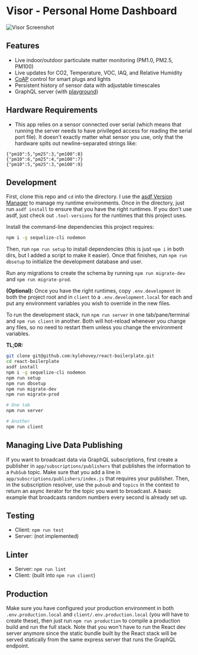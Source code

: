 # Visor - Personal Home Dashboard

![Visor Screenshot](https://user-images.githubusercontent.com/7339800/109727182-ba755900-7b68-11eb-8a54-24a2710eec46.png)

## Features

* Live indoor/outdoor particulate matter monitoring (PM1.0, PM2.5, PM100)
* Live updates for CO2, Temperature, VOC, IAQ, and Relative Humidity
* [CoAP](https://github.com/glenndehaan/ikea-tradfri-coap-docs) control for smart plugs and lights
* Persistent history of sensor data with adjustable timescales
* GraphQL server (with [playground](https://github.com/graphql/graphql-playground))

## Hardware Requirements

* This app relies on a sensor connected over serial (which means that running the server needs to have privileged access for reading the serial port file). It doesn't exactly matter what sensor you use, only that the hardware spits out newline-separated strings like:

```
{"pm10":5,"pm25":3,"pm100":8}
{"pm10":6,"pm25":4,"pm100":7}
{"pm10":5,"pm25":3,"pm100":9}
```

## Development

First, clone this repo and `cd` into the directory. I use the [asdf Version Manager](https://asdf-vm.com/) to manage my runtime environments. Once in the directory, just run `asdf install` to ensure that you have the right runtimes. If you don't use asdf, just check out `.tool-versions` for the runtimes that this project uses.

Install the command-line dependencies this project requires:

```bash
npm i -g sequelize-cli nodemon
```

Then, run `npm run setup` to install dependencies (this is just `npm i` in both dirs, but I added a script to make it easier). Once that finishes, run `npm run dbsetup` to initialize the development database and user.

Run any migrations to create the schema by running `npm run migrate-dev` and `npm run migrate-prod`.

**(Optional):** Once you have the right runtimes, copy `.env.development` in both the project root and in `client` to a `.env.development.local` for each and put any environment variables you wish to override in the new files.

To run the development stack, run `npm run server` in one tab/pane/terminal and `npm run client` in another. Both will hot-reload whenever you change any files, so no need to restart them unless you change the environment variables.

**TL;DR:**

```bash
git clone git@github.com:kylehovey/react-boilerplate.git
cd react-boilerplate
asdf install
npm i -g sequelize-cli nodemon
npm run setup
npm run dbsetup
npm run migrate-dev
npm run migrate-prod

# One tab
npm run server

# Another
npm run client
```

## Managing Live Data Publishing

If you want to broadcast data via GraphQL subscriptions, first create a publisher in `app/subscriptions/publishers` that publishes the information to a `PubSub` topic. Make sure that you add a line in `app/subscriptions/publishers/index.js` that requires your publisher. Then, in the subscription resolver, use the `pubsub` and `topics` in the context to return an async iterator for the topic you want to broadcast. A basic example that broadcasts random numbers every second is already set up.

## Testing

* Client: `npm run test`
* Server: (not implemented)

## Linter

* Server: `npm run lint`
* Client: (built into `npm run client`)

## Production

Make sure you have configured your production environment in both `.env.production.local` and `client/.env.production.local` (you will have to create these), then just run `npm run production` to compile a production build and run the full stack. Note that you won't have to run the React dev server anymore since the static bundle built by the React stack will be served statically from the same express server that runs the GraphQL endpoint.
